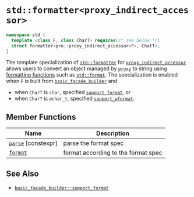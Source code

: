# `std::formatter<proxy_indirect_accessor>`

```cpp
namespace std {
  template <class F, class CharT> requires(/* see below */)
  struct formatter<pro::proxy_indirect_accessor<F>, ChatT>;
}
```

The template specialization of [`std::formatter`](https://en.cppreference.com/w/cpp/utility/format/formatter) for [`proxy_indirect_accessor`](proxy_indirect_accessor.md) allows users to convert an object managed by [`proxy`](proxy.md) to string using [formatting functions](https://en.cppreference.com/w/cpp/utility/format) such as [`std::format`](https://en.cppreference.com/w/cpp/utility/format/format). The specialization is enabled when `F` is built from [`basic_facade_builder`](basic_facade_builder.md) and

- when `CharT` is `char`, specified [`support_format`](basic_facade_builder/support_format.md), or
- when `CharT` is `wchar_t`, specified [`support_wformat`](basic_facade_builder/support_format.md).

## Member Functions

| Name                                                         | Description                         |
| ------------------------------------------------------------ | ----------------------------------- |
| [`parse`](formatter_proxy_indirect_accessor/parse.md) [constexpr] | parse the format spec               |
| [`format`](formatter_proxy_indirect_accessor/format.md)      | format according to the format spec |

## See Also

- [`basic_facade_builder::support_format`](basic_facade_builder/support_format)
